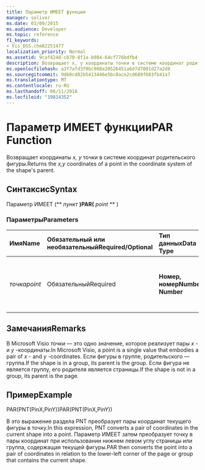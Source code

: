 ```yaml
---
title: Параметр ИМЕЕТ функции
manager: soliver
ms.date: 03/09/2015
ms.audience: Developer
ms.topic: reference
f1_keywords:
- Vis_DSS.chm82251477
localization_priority: Normal
ms.assetid: 9caf424d-cb70-8f1a-b984-64cf776bdfb4
description: Возвращает x, y координаты точки в системе координат родительского фигуры.
ms.openlocfilehash: a3f7afd3f9bc988a20526451a6d7d7081d27a2d8
ms.sourcegitcommit: 9d60cd82b5413446e5bc8ace2cd689f683fb41a7
ms.translationtype: MT
ms.contentlocale: ru-RU
ms.lasthandoff: 06/11/2018
ms.locfileid: "19814352"
---
```

# <a name="par-function"></a><span data-ttu-id="bde67-103">Параметр ИМЕЕТ функции</span><span class="sxs-lookup"><span data-stu-id="bde67-103">PAR Function</span></span>

<span data-ttu-id="bde67-104">Возвращает координаты _x, y_ точки в системе координат родительского фигуры.</span><span class="sxs-lookup"><span data-stu-id="bde67-104">Returns the  _x,y_ coordinates of a point in the coordinate system of the shape's parent.</span></span> 
  
## <a name="syntax"></a><span data-ttu-id="bde67-105">Синтаксис</span><span class="sxs-lookup"><span data-stu-id="bde67-105">Syntax</span></span>

<span data-ttu-id="bde67-106">Параметр ИМЕЕТ (** *пункт* **)</span><span class="sxs-lookup"><span data-stu-id="bde67-106">PAR(** *point* ** )</span></span> 
  
### <a name="parameters"></a><span data-ttu-id="bde67-107">Параметры</span><span class="sxs-lookup"><span data-stu-id="bde67-107">Parameters</span></span>

|<span data-ttu-id="bde67-108">**Имя**</span><span class="sxs-lookup"><span data-stu-id="bde67-108">**Name**</span></span>|<span data-ttu-id="bde67-109">**Обязательный или необязательный**</span><span class="sxs-lookup"><span data-stu-id="bde67-109">**Required/Optional**</span></span>|<span data-ttu-id="bde67-110">**Тип данных**</span><span class="sxs-lookup"><span data-stu-id="bde67-110">**Data Type**</span></span>|<span data-ttu-id="bde67-111">**Описание**</span><span class="sxs-lookup"><span data-stu-id="bde67-111">**Description**</span></span>|
|:-----|:-----|:-----|:-----|
| <span data-ttu-id="bde67-112">_точка_</span><span class="sxs-lookup"><span data-stu-id="bde67-112">_point_</span></span> <br/> |<span data-ttu-id="bde67-113">Обязательный</span><span class="sxs-lookup"><span data-stu-id="bde67-113">Required</span></span>  <br/> |<span data-ttu-id="bde67-114">**Номер, номер**</span><span class="sxs-lookup"><span data-stu-id="bde67-114">**Number, Number**</span></span> <br/> |<span data-ttu-id="bde67-115">Координаты точки в системе координат текущей фигуры.</span><span class="sxs-lookup"><span data-stu-id="bde67-115">The coordinates of the point in the coordinate system of the current shape.</span></span>  <br/> |
   
## <a name="remarks"></a><span data-ttu-id="bde67-116">Замечания</span><span class="sxs-lookup"><span data-stu-id="bde67-116">Remarks</span></span>

<span data-ttu-id="bde67-117">В Microsoft Visio точки — это одно значение, которое реализует пары *x* - и *y* -координаты.</span><span class="sxs-lookup"><span data-stu-id="bde67-117">In Microsoft Visio, a point is a single value that embodies a pair of  *x*  - and  *y*  -coordinates.</span></span> <span data-ttu-id="bde67-118">Если фигуры в группе, родительского — группа.</span><span class="sxs-lookup"><span data-stu-id="bde67-118">If the shape is in a group, its parent is the group.</span></span> <span data-ttu-id="bde67-119">Если фигура не является группу, его родителя является страницы.</span><span class="sxs-lookup"><span data-stu-id="bde67-119">If the shape is not in a group, its parent is the page.</span></span> 
  
## <a name="example"></a><span data-ttu-id="bde67-120">Пример</span><span class="sxs-lookup"><span data-stu-id="bde67-120">Example</span></span>

<span data-ttu-id="bde67-121">PAR(PNT(PinX,PinY))</span><span class="sxs-lookup"><span data-stu-id="bde67-121">PAR(PNT(PinX,PinY))</span></span> 
  
<span data-ttu-id="bde67-122">В это выражение раздела PNT преобразует пары координат текущего фигуры в точку.</span><span class="sxs-lookup"><span data-stu-id="bde67-122">In this expression, PNT converts a pair of coordinates in the current shape into a point.</span></span> <span data-ttu-id="bde67-123">Параметр ИМЕЕТ затем преобразует точку в пары координат при использовании нижнем левом углу страницы или группа, содержащая текущей фигуры.</span><span class="sxs-lookup"><span data-stu-id="bde67-123">PAR then converts the point into a pair of coordinates in relation to the lower-left corner of the page or group that contains the current shape.</span></span> 
  

